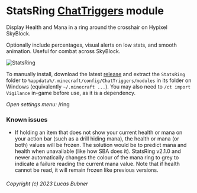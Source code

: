# StatsRing [ChatTriggers](https://github.com/ChatTriggers/ChatTriggers) module
Display Health and Mana in a ring around the crosshair on Hypixel SkyBlock.

Optionally include percentages, visual alerts on low stats, and smooth animation. Useful for combat across SkyBlock.

![StatsRing](https://github.com/user-attachments/assets/12fdaaeb-db4d-4c34-886c-b4a1e29bb5a0)

To manually install, download the latest [release](https://github.com/bubner/StatsRing/releases/latest) and extract the `StatsRing` folder to `%appdata%/.minecraft/config/ChatTriggers/modules` in its folder on Windows (equivalently `~/.minecraft ...`).
You may also need to `/ct import Vigilance` in-game before use, as it is a dependency.

<i>Open settings menu:</i> /ring

### Known issues
- If holding an item that does not show your current health or mana on your action bar (such as a drill hiding mana), the health or mana (or both) values will be frozen. The solution would be to predict mana and health when unavailable (like how SBA does it). StatsRing v2.1.0 and newer automatically changes the colour of the mana ring to grey to indicate a failure reading the current mana value. Note that if health cannot be read, it will remain frozen like previous versions.

###### Copyright (c) 2023 Lucas Bubner
